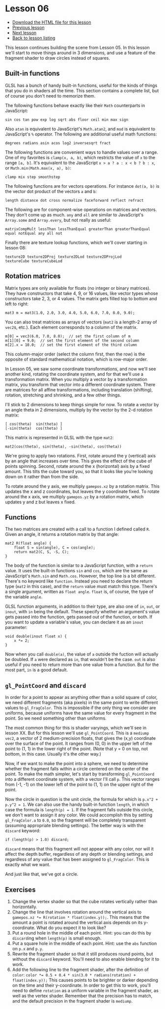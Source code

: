 # Lesson 06

* [Download the HTML file for this lesson](/lessons/06.html?raw=true)
* [Previous lesson](/lessons/05.md)
* [Next lesson](/lessons/07.md)
* [Back to lesson listing](/lessons/README.md)

This lesson continues building the scene from Lesson 05. In this lesson we'll start to move things
around in 3 dimensions, and use a feature of the fragment shader to draw circles instead of squares.

## Built-in functions

GLSL has a bunch of handy built-in functions, useful for the kinds of things that you do in shaders
all the time. This section contains a complete list, but of course you don't need to memorize them.

The following functions behave exactly like their `Math` counterparts in JavaScript:

	sin cos tan pow exp log sqrt abs floor ceil min max sign

Also `atan` is equivalent to JavaScript's `Math.atan2`, and `mod` is equivalent to JavaScript's `%`
operator. The following are additional useful math functions:

	degrees radians asin acos log2 inversesqrt fract

The following functions are convenient ways to handle values over a range. One of my favorites is
`clamp(x, a, b)`, which restricts the value of `x` to the range `[a, b]`. It's equivalent to the
JavaScript `x > a ? a : x < b ? b : x`, or `Math.min(Math.max(x, a), b)`:

	clamp mix step smoothstep

The following functions are for vectors operations. For instance `dot(a, b)` is the vector dot
product of the vectors `a` and `b`:

	length distance dot cross normalize faceforward reflect refract

The following are for component-wise operations on matrices and vectors. They don't come up as much.
`any` and `all` are similar to JavaScript's `Array.some` and `Array.every`, but not really as
useful:

	matrixCompMult lessThan lessThanEqual greaterThan greaterThanEqual equal notEqual any all not

Finally there are texture lookup functions, which we'll cover starting in lesson 08:

	texture2D texture2DProj texture2DLod texture2DProjLod
	textureCube textureCubeLod

## Rotation matrices

Matrix types are only available for floats (no integer or binary matrices). They have constructors
that take 4, 9, or 16 values, like vector types whose constructors take 2, 3, or 4 values. The
matrix gets filled top to bottom and left to right:

	mat3 m = mat3(1.0, 2.0, 3.0, 4.0, 5.0, 6.0, 7.0, 8.0, 9.0);

You can also treat matrices as arrays of vectors (`mat2` is a length-2 array of `vec2`s, etc.). Each
element corresponds to a column of the matrix.

	m[0] = vec3(6.0, 7.0, 8.0);  // set the first column of m
	m[1][0] = 9.0;  // set the first element of the second column
	m[2].x = 10.0;  // set the first element of the third column

This column-major order (select the column first, then the row) is the opposite of standard
mathematical notation, which is row-major order.




In Lesson 05, we saw some coordinate transformations, and now we'll see another kind, rotating the
coordinate system, and for that we'll use a transformation matrix. When you multiply a vector by a
transformation matrix, you transform that vector into a different coordinate system. There are
matrices for all affine transformations, including translation (shifting), rotation, stretching and
shrinking, and a few other things.

I'll stick to 2 dimensions to keep things simple for now. To rotate a vector by an angle theta in 2
dimensions, multiply by the vector by the 2-d rotation matrix:

	[ cos(theta)  sin(theta) ]
	[-sin(theta)  cos(theta) ]

This matrix is represented in GLSL with the type `mat2`:

	mat2(cos(theta), sin(theta), -sin(theta), cos(theta))

We're going to apply two rotations. First, rotate around the y (vertical) axis by an angle that
increases over time. This gives the effect of the cube of points spinning. Second, rotate around the
x (horizontal) axis by a fixed amount. This tilts the cube toward you, so that it looks like you're
looking down on it rather than from the side.

To rotate around the y axis, we multiply `gamepos.xz` by a rotation matrix. This updates the x and
z coordinates, but leaves the y coordinate fixed. To rotate around the x axis, we multiply
`gamepos.yz` by a rotation matrix, which updates y and z but leaves x fixed.

## Functions

The two matrices are created with a call to a function I defined called `R`. Given an angle, it
returns a rotation matrix by that angle:

	mat2 R(float angle) {
		float S = sin(angle), C = cos(angle);
		return mat2(C, S, -S, C);
	}

The body of the function is similar to a JavaScript function, with a `return` value. It uses the
built-in functions `sin` and `cos`, which are the same as JavaScript's `Math.sin` and `Math.cos`.
However, the top line is a bit different. There's no keyword like `function`. Instead you need to
declare the return type (`mat2` in this case), and the `return` value must match this type. There's
a single argument, written as `float angle`. `float` is, of course, the type of the variable
`angle`.

GLSL function arguments, in addition to their type, are also one of `in`, `out`, or `inout`, with
`in` being the default. These specify whether an argument's value gets passed into the function,
gets passed out of the function, or both. If you want to update a variable's value, you can declare
it as an `inout` parameter:

	void double(inout float x) {
		x *= 2;
	}

Now when you call `double(a)`, the value of `a` outside the fuction will actually be doubled. If `a`
were declared as `in`, that wouldn't be the case. `out` is also useful if you need to return more
than one value from a function. But for the most part, `in` is a good default.

## `gl_PointCoord` and `discard`

In order for a point to appear as anything other than a solid square of color, we need different
fragments (aka pixels) in the same point to write different values to `gl_FragColor`. This is
impossible if the only thing we consider are uniforms, because uniforms have the same value for
every fragment in the point. So we need something other than uniforms.

The most common thing for this is shader varyings, which we'll see in lesson XX. But for this lesson
we'll use `gl_PointCoord`. This is a `mediump vec2`, a vector of 2 medium-precision floats, that
gives the (x,y) coordinate over the surface of the point. It ranges from (0, 0) in the upper left of
the point to (1, 1) in the lower right of the point. (Note that y = 0 on top, not bottom, in this
case. Usually it's the other way.)

Now, if we want to make the point into a sphere, we need to determine whether the fragment falls
within a circle centered on the center of the point. To make the math simpler, let's start by
transforming `gl_PointCoord` into a different coordinate system, with a vector I'll call `p`. This
vector ranges from (-1, -1) on the lower left of the point to (1, 1) on the upper right of the
point.

Now the circle in question is the unit circle, the formula for which is `p.x^2 + p.y^2 = 1`. We can
also use the handy built-in function `length`, in which case the formula is `length(p) = 1`. If the
fragment falls outside this circle, we don't want to assign it any color. We could accomplish this
by setting `gl_FragColor.a` to `0.0`, so the fragment will be completely transparent (assuming
appropriate blending settings). The better way is with the `discard` keyword:

	if (length(p) > 1.0) discard;

`discard` means that this fragment will not appear with any color, nor will it affect the depth
buffer, regardless of any depth or blending settings, and regardless of any value that has been
assigned to `gl_FragColor`. This is exactly what we want.

And just like that, we've got a circle.

## Exercises

1. Change the vertex shader so that the cube rotates vertically rather than horizontally.
1. Change the line that involves rotation around the vertical axis to
`gamepos.xz *= R(rotation * float(index.y));`. This means that the amount a point is rotated around
the vertical axis depends on its y-coordinate. What do you expect it to look like?
1. Put a round hole in the middle of each point. Hint: you can do this by `discard`ing when
`length(p)` is small enough.
1. Put a square hole in the middle of each point. Hint: use the `abs` function on `p.x` and `p.y`.
1. Rewrite the fragment shader so that it still produces round points, but without the `discard`
keyword. You'll need to also enable blending for it to work.
1. Add the following line to the fragment shader, after the definition of `color`:
`color *= 0.5 + 0.4 * sin(3.0 * radians(rotation) + float(index.y));` This causes points to be
brighter or darker depending on the time and their y-coordinate. In order to get this to work,
you'll need to define `rotation` as a uniform variable in the fragment shader, as well as the vertex
shader. Remember that the precision has to match, and the default precision in the fragment shader
is `mediump`.
